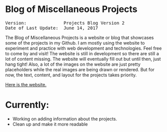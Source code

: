 # Blog of Miscellaneous Projects
<pre>
Version:              Projects Blog Version 2
Date of Last Update:  June 14, 2017
</pre>


The Blog of Miscellaneous Projects is a website or blog that showcases some of the projects in my Github. I am mostly using the website to experiment and practice with web development and technologies. Feel free to come by and visit! The website is still in development so there are still a lot of content missing. The website will eventually fill out but until then, just hang tight! Also, a lot of the images on the website are just pretty placeholders while the real images are being drawn or rendered. But for now, the text, content, and layout for the projects takes priority.

<a href="https://dmctruong.github.io/Projects-Blog/index.html">Here is the website.</a>

# Currently: 
- Working on adding information about the projects.
- Clean up and make it more readable







